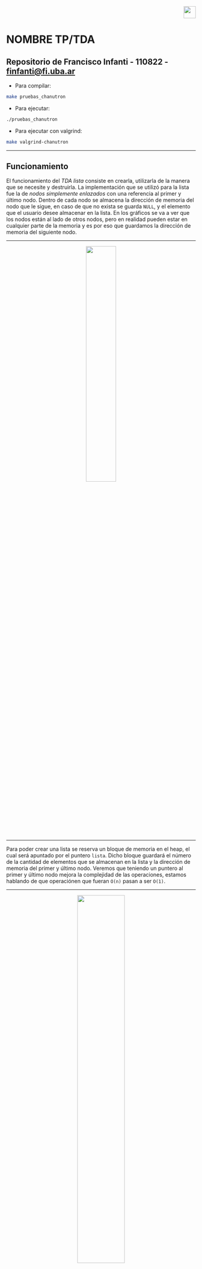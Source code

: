 <div align="right">
<img width="32px" src="img/algo2.svg">
</div>

# NOMBRE TP/TDA

## Repositorio de Francisco Infanti - 110822 - finfanti@fi.uba.ar

- Para compilar:

```bash
make pruebas_chanutron
```

- Para ejecutar:

```bash
./pruebas_chanutron
```

- Para ejecutar con valgrind:
```bash
make valgrind-chanutron
```
---
##  Funcionamiento

El funcionamiento del *TDA lista* consiste en crearla, utilizarla de la manera que se necesite y destruirla. La implementación que se utilizó para la lista fue la de *nodos simplemente enlazados* con una referencia al primer y último nodo. Dentro de cada nodo se almacena la dirección de memoria del nodo que le sigue, en caso de que no exista se guarda `NULL`, y el elemento que el usuario desee almacenar en la lista. En los gráficos se va a ver que los nodos están al lado de otros nodos, pero en realidad pueden estar en cualquier parte de la memoria y es por eso que guardamos la dirección de memoria del siguiente nodo.

---

<div align="center">
<img width="40%" src="img/nodo.png">
</div>

---

Para poder crear una lista se reserva un bloque de memoria en el heap, el cual será apuntado por el puntero `lista`. Dicho bloque guardará el número de la cantidad de elementos que se almacenan en la lista y la dirección de memoria del primer y último nodo. Veremos que teniendo un puntero al primer y último nodo mejora la complejidad de las operaciones, estamos hablando de que operaciónen que fueran `O(n)` pasan a ser `O(1)`.

---

<div align="center">
<img width="50%" src="img/DDM1.png">
</div>

---

Una vez creada la lista, el usuario puede ingresar y eliminar elementos en cualquier posición de esta. Si el usuario quisiera ingresar un elemento en una posición inválida o borrar un elemento que no existe, el programa intentará insertar el elemento en la última posición de la lista o borrar el último elemento de la lista. El usuario puede guardar cualquier tipo de dato que quiera en los nodos, al funcionamiento del programa no le afecta que este sea un *int*, *char*, *bool*, etc... Solamente se necesita que a las funciones se les pase la dirección de memoria de ese tipo de dato.

Cada vez que queramos almacenar un elemento vamos a tener que reservar un bloque de memoria en el heap, el cual será apuntado por un puntero `nodo`. Como mencione antes, en ese bloque se guarda la dirección de memoria del elemento ingresado y la dirección de memoria del nodo que le sigue. Puede que le siga un nodo, como puede que no. Pero es muy importante que si no le sigue ninguno, que esa dirección sea `NULL`, pues sino se podría estar accediendo a un lugar de memoria que no sabemos que tiene. Cuando insertamos un elemento en una posición, dependiendo de cual sea, tendremos un proceso diferente. Estas posiciones "especiales" son la primera posición, en el medio o en el final. En la respuesta a la 2da pregunta teórica pueden verse los gráficos y explicaciones detalladas de cada uno de estos procesos. Pero en general si tuviéramos un único elemento, se vería de la siguiente forma.

---

<div align="center">
<img width="50%" src="img/DDM2.png">
</div>

---

Para poder eliminar un elemento de una lista solamente debemos liberar el bloque de memoria donde está el elemento que queremos eliminar, para liberarlo hacemos uso del puntero `nodo` que apunta a ese bloque y la función `free()`. Pero para poder realizar esta operación con éxito y no perder ningún nodo, debemos seguir una serie de pasos. La idea general sería que deberíamos posicionarnos en el `nodo anterior` al cual queremos eliminar y guardar, en un puntero `aux`, la dirección de memoria que `nodo anterior` guarda. Esa dirección sería la del nodo siguiente, que en nuestro caso sería la dirección del nodo que almacena el elemento que queremos borrar. Antes de liberar la memoria, debemos hacer que el `nodo anterior` almacene la dirección de memoria la cual guarda el nodo que queremos borrar. Luego podemos liberar el bloque que está siendo apuntado por `aux`. También en la respuesta a la 2da pregunta teórica puede verse los gráficos detalladamente. En general con una lista con `n` elementos se vería de la siguiente forma.

---

<div align="center">
<img width="60%" src="img/DDM3.png">
</div>

---

El usuario también puede ver cuántos elementos tiene una lista, ver si está vacía y buscar elementos en cualquier parte de la lista. Puede buscar un elemento según una posición o según una condición, ahora según dónde y cómo lo busque hay distintos procesos con distintas complejidades.
 - El caso con la mejor complejidad, `O(1)`, sería que el usuario quisiera ver el primer o último elemento de la lista. En este caso lo único que se hace es usar los punteros que tiene la lista al primer y último elemento.
 - Si el usuario quisiera buscar un elemento en la posición `n` o que cumpla la condición `x`, en el peor de los casos sería `O(n)`, pues debería recorrer todos los elementos de mi lista.
 - En el caso de que la lista esté vacía, la posición no exista o el comparador sea nulo, se devolverá directamente `NULL`. Ahora en caso de que ningún elemento cumpla la condición también se devolverá `NULL`, pero tuve que recorrer toda la lista primero.

Al usuario se le devolverá un puntero al tipo de dato que él haya ingresado, el después deberá hacer el casteo correspondiente para poder ver el valor de ese elemento.

---

<div align="center">
<img width="45%" src="img/DDM4.png">
</div>

---

Por último el usuario tiene la posibilidad de utilizar dos iteradores, uno *externo* y uno *interno*.

- El iterador *interno* funciona usando la función `lista_con_cada_elemento()`, a esta se le deberá pasar la lista sobre la que se quiere iterar, la función la cual se le quiera aplicar a los elementos y un puntero que suele utilizarse como la memoria en común que se tiene entre el usuario y la función. En este caso la función es de tipo *bool*, por lo tanto se puede decidir cuando se termina de iterar. Al finalizar la función se devolverá la cantidad de elementos a los cuales se le aplicó la función.

- El iterador *externo* sería un conjunto de funciones que le permiten al usuario iterar una lista sin conocer cómo está implementada. El itera como si estuviera iterando un vector. Lo primero que se debería hacer es crear un iterador externo, para eso se reserva un bloque de memoria en el heap, el cual será apuntado por el puntero `iterador`. En dicho bloque se almacena la dirección de memoria de la lista y la dirección de memoria del primer nodo de la lista. Luego una vez creada la lista ya se está apuntando al primer elemento. En caso de que no exista una lista (no tendría sentido crear el iterador), se devolverá `NULL`. Una vez tenemos creado el iterador, podemos hacer tres cosas.

  - Verificar si seguimos teniendo elementos para iterar, es decir, si el `nodo actual` guarda la dirección de memoria de algún nodo. Por este motivo es por el cual mencione antes que es importante que si a un nodo no lo sigue otro, entonces que apunte a `NULL`, sino en este caso estaríamos diciendo que si tiene un siguiente cuando en realidad no es cierto.

  - Mostrar el elemento del nodo actual, en este caso lo único que se hace es devolver la dirección de memoria de donde está el elemento. Claramente si el nodo es `NULL`, se devolverá `NULL`, pero no hay problema si el elemento que está guardado en esa dirección de memoria es `NULL`.

  - Lo último sería lo principal de la iteración, que es avanzar de elemento. Esto le permite al usuario que la dirección de memoria que hace referencia al nodo, pase al siguiente nodo. Es decir, si el `nodo actual` apuntaba al primer nodo y ese tiene siguiente, ahora `nodo actual` apunta al siguiente del primer nodo. En el caso de que el primer nodo no tenga siguiente, se avanza el iterador igualmente. Si se puede avanzar exitosamente, se devolverá *true*, pero en caso de que se avance y el `nodo actual` sea `NULL`, se devuelve *false*. También en el caso de que falle algo se devuelve *false*.

- También es muy importante que una vez que se termina de usar el iterador externo, debemos liberar la memoria que este ocupaba en memoria. Pero solamente la del iterador, la de la lista se elimina una vez se quiera dejar de utilizar el programa.

---

<div align="center">
<img width="60%" src="img/DDM5.png">
</div>

---

Finalmente, una vez que queramos dejar de usar el programa, debemos liberar toda la memoria utilizada por la lista. Hay dos formas "diferentes" de eliminar una lista. La primera será aplicar la función `lista_destruir()` la cual solamente libera la memoria de la lista y la otra sería aplicar `lista_destruir_todo()` la cual antes de eliminar la lista le aplica una función a cada elemento de esta. Las funciones hacen exactamente lo mismo, porque en el caso de que la función pasada por parámetro sea `NULL`, se va a seguir liberando la memoria de la listas como si fuera la función `lista_destruir()`. La forma en la que se destruiría sería ir nodo por nodo, usando un `aux`, y liberando la memoria hasta que solamente quede el bloque apuntado por `lista`.

---

<div align="center">
<img width="55%" src="img/DDM6.png">
</div>

---

Finalmente se liberaría el bloque apuntado por `lista`.

---

<div align="center">
<img width="45%" src="img/DDM7.png">
</div>

---

También se implementaron otros dos TDA, el de *pila* y *cola*. Ambos TDA utilizan las funciones de *lista*, pero tienen algunas restricciones. En ambos casos se siguió utilizando la implementación de *nodos simplemente enlazados* con una referencia al primer y último nodo. Para no repetir codigo lo que se hizo fue que las estrcuturas de ambos TDA sea igual al de lista, entonces de esta manera podremos reutilizar todas las funciones del TDA lista, la unica complejidad seria que debemos castear los datos. Pero este problema se resuelve facilmente utilizando los `void*`.

En el caso de la *pila*, esta también se debe crear reservando un bloque de memoria en el heap, el cual será apuntado por el puntero `pila`. Dentro de este bloque se guardarán los mismos datos que se guardaban en el de la lista. 

---

<div align="center">
<img width="45%" src="img/DDM8.png">
</div>

---

Una diferencia fundamental, en comparación con el TDA lista, es que en este caso solamente podemos insertar, eliminar y ver el elemento que se encuentra en la posición del tope de la pila. La idea es la misma que en la lista, se recibe un elemento que se quiere insertar, entonces se crea un nodo y se lo inserta en la última posición. Para el caso de eliminar voy a tener que liberar la memoria que me ocupa el nodo que se encuentra en el tope de la pila.

---

<div align="center">
<img width="70%" src="img/DDM9.png">
</div>

---

Si quisiera ver un elemento de la pila, solamente tenemos acceso al que se encuentra en la poscion del tope. A su vez, también podemos hacer operaciones como chequear si está vacía o ver la cantidad de elementos que tiene. 

Por último y muy importante es que debemos liberar toda la memoria utilizada por la pila. El proceso para eliminar es el mismo que el de lista y pila, solamente que en este caso no es necesario aplicarle una función a los elementos.

---

<div align="center">
<img width="100%" src="img/DDM10.png">
</div>

---

En el caso de la *cola* también debemos reservar un bloque de memoria en el heap, este será apuntado por el puntero `cola`. Dicho bloque guardará lo mismo que el de pila y lista.

---

<div align="center">
<img width="60%" src="img/DDM11.png">
</div>

---

Una diferencia con respecto al TDA de lista y pila, es que en este caso solamente podemos insertar elementos en la última posición de la cola. El proceso sigue siendo el mismo, creamos un nodo con la dirección de memoria del elemento que se quiere insertar y se lo inserta en la última posición. 

En cuanto a eliminar, solamente podemos eliminar el elemento de la primera posición de la cola. Tambien el proceso sigue siendo el mismo que el de querer eliminar un elemento en la lista. 

Y por último, si queremos ver un elemento, solamente tenemos acceso al elemento que se encuentra en la primera posición de la cola. Y para mostrarlo podemos usar el puntero al primer elemento.

---

<div align="center">
<img width="90%" src="img/DDM12.png">
</div>

---

También siguen estando las operaciones de ver si la cola está vacía y ver la cantidad de elementos tenemos en esta. A su vez, cuando terminemos de utilizar el programa debemos liberar toda la memoria utilizada. El proceso de eliminar es el mismo que el de lista, solamente que no hace falta aplicarle una función a los elementos de esta.

---

<div align="center">
<img width="100%" src="img/DDM13.png">
</div>

---

Por último quiero mencionar que para poder recorrer todos los nodos, utilizó una función privada `recorrer_hasta_posicion()`. La cual me permite recorrer los nodos hasta la posición que yo quiera, claramente esa posición existe. La lógica consiste en que me posiciono en el primer nodo y voy avanzando de la siguiente forma:
 - `nodo actual` sería igual al primer nodo, si ese nodo está en la posición que busco, entonces lo devuelvo. Caso contrario hago que `nodo actual` apunte al siguiente de `nodo actual`. Y si es el elemento en la posición que busco lo devuelvo, sino repito el proceso hasta llegar a la posición indicada. (Cuando hablo de devolver, me refiero a un puntero a ese bloque que estaba buscando).

Esta función es muy útil a la hora de querer insertar, eliminar y buscar un elemento.

## Respuestas a las preguntas teóricas 

**1.** Una Lista, Pila y Cola son tipos de datos abstractos (TDA), los cuales nos permiten almacenar elementos de cualquier tipo de dato. Cada uno de estos TDA tienen un conjunto mínimo de operaciones, los cuales son los siguientes: *crear*, *destruir*, *insertar*, *eliminar*, *vacía* y *ver elemento*.

Las operaciones de *crear*, *destruir* y *vacía* funcionan de la misma manera en los tres TDA. La función que cumplen es crear, destruir y determinar si tiene elementos una lista, cola o pila. Las que valen la pena hacer hincapié en cada TDA son la de *insertar*, *eliminar* y *ver elemento*, pues estas si son diferentes en cada uno.

**LISTA**: Para este TDA, se puede utilizar la implementación de lista simplemente enlazada con una referencia al primer elemento y al último nodo.

---

<div align="center">
<img width="40%" src="img/lista.png">
</div>

---

- La operación de *insertar* no tiene ninguna restricción, el usuario puede insertar un elemento en cualquier parte de la lista, si es que esta posición existe. A la hora de insertar un elemento pueden darse tres situaciones.

  - *1)* Insertar un elemento en la primera posición de mi lista.

  - *2)* Insertar un elemento en la última posición de mi lista.

  - *3)* Insertar el elemento en una posición `n`.

- Para la operación de *eliminar* tampoco nos encontramos con alguna restricción, el usuario puede eliminar elementos de cualquier posición, también si es que dicha posición existe. En esta también se pueden dar tres situaciones.

  - *1)* Eliminar el elemento que está en la primera posición. 

  - *2)* Eliminar el elemento que se encuentra en la última posición.

  - *3)* Eliminar el elemento en una posicion `n`.

- Por último para la operación de *ver elemento*, el usuario puede ver cualquier elemento que se encuentre en la lista.

**PILA**: Para este TDA ya empiezan a haber una serie de restricciones a la hora de usarlo. Primero de todo, para poder implementarlo conviene utilizar nodos simplemente enlazada con una referencia al último elemento de la pila.

---

<div align="center">
<img width="40%" src="img/pila.png">
</div>

---

Una pila almacena elementos "apilados uno arriba de otro". Es decir se lo puede pensar como una pila de ropa, donde uno siempre deja una nueva prenda encima de la anterior. Se dice que este TDA sigue una estructura de **L.I.F.O** (Last In, First Out), esta consiste en que el último elemento que agrego va a ser el primero en salir.

- La operación de *insertar*, también llamada *apilar* o *push*, se comporta de la forma mencionada anteriormente. El usuario solamente va a poder insertar elementos en la última posición, también conocida como *tope*.

- En cuanto a la operación de *eliminar*, también conocido como *desapilar* o *pop*, el usuario solamente va a poder eliminar el elemento que se encuentra en la posición del tope.

- Por último para la operación de *ver elemento*, el usuario solamente tiene acceso al elemento que se encuentra en la posición del tope.

**COLA**: Para este TDA también existen ciertas restricciones a la hora de usarlo. En este caso conviene tener una implementación de nodos simplemente enlazados, en la cual la cola tiene una referencia al primer elemento.

---

<div align="center">
<img width="40%" src="img/cola.png">
</div>

---

Como los TDA anteriores, una cola lo que hace es almacenar elementos, pero en este caso "los pone uno atrás del otro". Este TDA tiene una estructura llamada **F.I.F.O** (First In, First Out), la cual consiste en que el primer elemento que ingresamos, será el primero en salir. Por eso se lo puede pensar como una cola de autos donde el primer auto que ingresa es el primero en salir.

- La operación de *insertar*, también conocida como *encolar* o *enqueue*, consiste en que el usuario solamente puede ingresar elementos en la última posición de la cola.

- La operación de *eliminar*, también conocida como *desencolar* o *dequeue*, consiste en que el usuario únicamente puede eliminar el elemento que se encuentra en la primera posición de la cola.

- Por último la operación de *ver elemento*, consiste en que el usuario solamente puede ver el elemento que está en la primera posición.

**2.** Hay distintas formas de poder implementar el TDA de lista, en este caso voy a comparar tres diferentes implementaciones: lista *simplemente enlazada*, *doblemente enlazada* y *vector dinámico*. Para cada una de estas implementaciones voy a analizar cómo se inserta, obtiene y elimina un elemento en diferentes posiciones. En el caso de las listas enlazadas, vamos a tener un puntero al primer elemento y al ultimo de la lista.

Antes de empezar a explicar las operaciones, voy a mencionar por encima como funciona cada implementación. El *vector dinámico* consiste en tener un vector de un tamaño no fijo, el cual puedo ir agrandando o reduciendo a medida que se insertan o eliminan elementos. La lista *simplemente enlazada* y *doblemente enlazada* consisten en utilizar un TDA llamado nodos, estos almacenan un elemento `(void*)` y la dirección de memoria del nodo que le sigue (en el caso de la doblemente enlazada tengo la direccion del anterior y el siguiente), pues los nodos funcionan como una especie de vector dinámico, el cual nos permite almacenar elementos sin necesidad de tener bloques contiguos de memoria libre.

La forma la cual tendrán estas implementaciones sería la siguiente:

---

<div align="center">
<img width="100%" src="img/implementaciones.png">
</div>

---

Si queremos insertar, eliminar o ver un elemento en una lista, se pueden dar 3 casos diferentes:

- El primero sería insertar un elemento en la primera posición de nuestra lista. En el caso de la lista *simplemente enlazada* lo que debemos hacer es usar el puntero `nodo_inicio` para hacer que `nodo_nuevo` apunte a `nodo_primero`, luego `nodo_inicio` debe apuntar a `nuevo_nodo`. Para la *doblemente enlazada* se realiza una operación similar, con la única diferencia de que `nodo_primero` apunta a `nodo_nuevo`. La complejidad de estos casos es `O(1)`, pues lo único que estamos haciendo son operaciones simples, como asignar nuevas direcciones de memoria a punteros. En cuanto al caso del *vector dinámico* lo que debemos hacer, en el peor de los casos, es agrandar el bloque de memoria usando `realloc()`. Por lo tanto estamos realizando una operación `O(n)`. Además debemos correr todos los elementos un lugar a la derecha a partir de la primera posición para así poder "dejarle el lugar" al nuevo elemento, otra operación `O(n)`. Pero finalmente la complejidad total de insertar seria `O(n)`, pues terminaria siendo una suma de operaciones `O(n)`. Aun asi, veamos que es peor a la implementación de *simplemente enlazada* y  *doblemente enlazada*.

---

<div align="center">
<img width=100%" src="img/insertar_principio.png">
</div>

---

- En cuanto a querer eliminar un elemento, en la lista *simplemente enlazada* usamos el puntero `nodo_inicio` para acceder a `nodo_eliminar`, que vendria a ser el primer elemento. Luego hacemos que `nodo_inicio` apunte al siguiente de `nodo_eliminar`. En el caso de la *doblemente enlazada* también es muy similar el proceso, solo que el nodo siguiente a `nodo_eliminar` que estaba apuntando a `nodo_eliminar`, debe apuntar a `NULL`. En ambas implementaciones la complejidad total seria `O(1)`, pues solamente estamos haciendo operaciones simples. Ahora en el caso de la implementación de *vector dinámico*, lo que deberíamos hacer es eliminar el elemento que está en la primera posición pisandolo con esta en la segunda posicion, a este tambien lo debemos pisar con el que esta en la tercera. Luego debemos mover todos los elementos restantes un lugar a la izquierda. A su vez nuevamente debemos usar `realloc()`. Por lo tanto la complejidad de toda esta operación es `O(n)`, luego veamos que también es peor en comparación con la implementación de nodos.

---

<div align="center">
<img width="100%" src="img/eliminar_principio.png">
</div>

---

- Por último, si queremos ver un elemento en la primera posición, para todas las implementaciones la complejidad es `O(1)`. Pues lo único que debemos hacer acceder a la dirección de memoria del primer elemento, de esta en los tres casos tenemos una puntero directo. En el caso de los nodos `nodo_inicio` y en el del vector solo basta con hacer `vector[0]`.

- El segundo caso sería querer insertar un elemento en la posición `n`. En la lista *simplemente enlazada* lo que debemos hacer es recorrer los nodos hasta llegar a `n-1`, sería el anterior a donde queremos insertar. Ahora `nodo_nuevo` debe apuntar a donde está apuntando `nodo_anterior` y `nodo_anterior` debe apuntar a `nodo_nuevo`. En la lista *doblemente enlazada* también es muy similar el proceso, la única diferencia es que ahora debemos hacer que `nuevo_nodo` apunte a `nodo_anterior`, `nodo_siguiente`, y viceversa. Veamos que para esta implementación la complejidad es `O(n)`, pues debemos recorrer hasta la posición `n-1` y hacer algunas operaciones simples que no aportan al tamaño del problema. Para el *vector dinámico* debemos agrandar nuevamente el bloque de memoria con `realloc()` y mover todos los elementos un lugar a la derecha a partir la posición `n`, para así poder insertar el nuevo elemento. Por lo tanto en este caso también la complejidad sería `O(n)`, pero si lo comparamos con la  implementación de nodos esta resulta ser peor, pues realizamos dos operaciones de `O(n)`.

---

<div align="center">
<img width="100%" src="img/insertar_medio.png">
</div>

---

- Para eliminar un elemento en la posición `n`, en la lista *simplemente enlazada* debemos recorrer hasta el `nodo_anterior` a la posicion donde queremos eliminar, es decir, `n-1`. Luego un puntero `aux` debe apuntar al siguiente de `nodo_anterior`, es decir, a `nodo_eliminar`. Antes de eliminarlo debemos hacer que `nodo_anterior` apunte a donde esta apuntado `nodo_eliminar`. En la lista *doblemente enlazada* debemos hacer lo mismo solo que ahora recorremos hasta la posición `n` y usando los punteros al anterior y al siguiente que tiene `nodo_eliminar`, hacemos que los nodos que tiene a su lado se apunten entre sí. Luego podemos eliminar el `nodo_eliminar` sin perder ningun nodo. Notemos que no hizo falta nigun puntero `aux` para la lista *doblemente enlazada*. Tambien veamos que para ambos casos la operación es `O(n)`, pues en el peor de los casos recorremos hasta la `n` / `n-1` posición de la lista. Ahora viendo el caso del *vector dinámico* lo que habría que hacer es recorrer hasta la posición `n` y pisarla con el elemento de la posición `n+1` y a `n+1` lo pisamos con `n+2`. Luego debemos mover todos los elementos a una posición a la izquierda y por último usar `realloc()`. Luego la complejidad de la operación es `O(n)`. Entonces si lo comparamos con las implementaciones de nodos esta es peor porque debemos recorrer el vector dos veces, aunque ambas por separado.

---

<div align="center">
<img width="100%" src="img/eliminar_medio.png">
</div>

---

- Si queremos ver un elemento en la posición del medio, en todos los casos de lista enlazada debemos recorrer hasta la posición `n`. Así que la complejidad para estos sería `O(n)`. Pero en el caso del *vector dinamico*, seria `O(1)`, pues podemos ir derectamente a la posicion `n` del vector y devolver el elemento, esto en el caso de que me digan la posicion del elemento. Si me piden buscar el elemento, entonces seria `O(n)`, pues no se donde esta.

- El último caso consiste en querer insertar un elemento en la última posición. En la lista *simplemente enlazada* lo que debemos hacer es utilizar el puntero `nodo_fin` para poder ir hasta la última posición de nuestra lista y hacer que el `nodo_ultimo` apunte a `nuevo_nodo` y luego hacemos que `nodo_fin` apunte a `nuevo_nodo`. Ahora con la lista *doblemente enlazada* el proceso es el mismo solo que ahora `nuevo_nodo` debe apuntar a `nodo_utlimo`. Observemos que la complejidad vuelve a ser `O(1)`, pues solo estamos haciendo operaciones simples. Por último usando el *vector dinámico*, debemos agrandar el bloque de memoria usando `realloc()` y después ir hasta la última posición del vector e insertar el elemento. Entonces en este caso la complejidad sigue siendo `O(n)` (por el uso del `realloc()`) la cual es peor a las dos implementaciones previas.

---

<div align="center">
<img width="100%" src="img/insertar_final.png">
</div>

---

- Si queremos eliminar un elemento de la posición del final, en la lista *simplemente enlazada* debemos recorrer hasta el `nodo_anterior`, que seria la posicion `n-1`. Y hacer que un puntero `aux` apunte a `nodo_ultimo`. Luego modificamos que `nodo_anterior` apunte a `NULL` y después `nodo_fin` apunte al nuevo último nodo. Ahora para la lista *doblemente enlazada* solamente usamos el puntero `nodo_fin` para acceder al `nodo_ultimo` y usando el puntero que tiene este al `nodo_anterior`, hacemos que `nodo_fin` apunte a `nodo_anterior`. En este caso si hay una diferencia de complejidad entre las implementaciones con nodos, pues para la *simplemente enlazada* la complejidad es `O(n)`, mientras que para la *doblemente enlazada* es `O(1)`. Para la implementación de *vector dinámico* usamos directamente `realloc()`. Luego en este caso la complejidad sería `O(n)`, únicamente por haber usado `realloc()`. Veamos que la mejor implementación en este caso sería la lista *doblemente enlazada* y la de *vector dinámico* tiene la misma complejidad que *simplemente enlazada*.

---

<div align="center">
<img width="100%" src="img/eliminar_final.png">
</div>

---

- Por último si queremos ver un elemento en la última posición, también sería como verlo en la primera, lo único que debemos hacer es ir hasta esa posición, con una referencia directa, y mostrar el elemento. Es decir, tiene una complejidad `O(1)` para las tres implementaciones.

**3.** Empezando por la primera operación, que vendría a ser crear una *cola* o *pila*, vemos que lo que debemos hacer es reservar un bloque de memoria en el heap de un tamaño adecuado y devolver la dirección de memoria de ese bloque. Claramente esto es una operación `O(1)`, pues al estar utilizando la función `calloc()`, solamente se está reservando un bloque e inicializando todo los campos en cero.

Ahora analizaremos la complejidad para insertar un elemento. Como la posición para insertar un elemento es la misma para ambos TDA, podemos hacer el análisis de complejidad a la vez.
- Como sabemos, en el TDA de *pila* y *cola*, nosotros solamente podemos insertar un elemento en la última posición. Para poder realizar este proceso se utiliza la función `lista_insertar()`, en dicha función lo que se hace es usar el puntero `nodo_fin` para ir directamente a la última posición. Una vez estemos en dicha posición, hacemos que `nodo_ultimo` apunte a `nodo_nuevo`, a su vez también `nodo_fin` debe apuntar a `nodo_nuevo`. Veamos que estas son operaciones simples, es decir, tiene una complejidad constante `O(1)`.

Para el caso de querer eliminar un elemento, vemos que para cada TDA se hace en dos posiciones diferentes. Por lo tanto, nos conviene hacer el análisis por separado.
- Para el caso del TDA *pila*, sabemos que solamente podemos desapilar el elemento de la última posición. Luego el proceso consiste en utilizar la función `lista_quitar()`. En dicha función lo que se hace es utilizar el puntero `nodo_fin` para ir directamente hasta la última posición de la pila, una vez estemos en esa posición se elimina el elemento utilizando la función `free()`, es decir, hacemos una operación `O(1)`. También debemos hacer que `nodo_fin` apunte a la nueva última posición, entonces debemos recorrer la pila hasta la nueva última posición y hacer que `nodo_fin` apunte a ese nodo. En este caso esta operación sería `O(n)`. Pero en si la operación de desapilar un elemento es constante, pues para `n` elementos solamente debemos ir hasta la última posición y eliminar el último elemento.

- Para el caso del TDA *cola*, también sabemos que solamente podemos desencolar el elemento de la primera posición. En este caso lo que se hace es hacer uso de la función `lista_quitar_de_posicion`, la cual recibiría la pila y una posición. En este caso esa posición sería siempre la misma, que vendría a ser la posición cero. Lo que se hace dentro de esta función es utilizar el puntero `nodo_inicio` para ir hasta la primera posición y apuntar a ese nodo con un puntero `aux`. Una vez que lo tengamos apuntado, hacemos que el `nodo_inicio` apunte al siguiente del que queremos eliminar, luego utilizando la función `free()` liberamos el nodo. Como podemos observar esta operación es de complejidad constante `O(1)`, pues estamos haciendo operaciones simples y constantes.

Analizando el caso de ver un elemento, sabemos que en el TDA de *pila* solamente podemos ver el elemento de la posición del tope y en el caso del TDA *cola* solamente el de la primera posición. En ambos TDA la complejidad es `O(1)`, pues utilizando los punteros al primer y último elemento, podemos ir directamente a esos nodos y devolver la dirección de memoria del elemento. También para el caso de ver si la *pila* o *cola* está vacía o ver la cantidad de elementos que tienen, la complejidad es `O(1)`. Pues lo único que hacemos es verificar un valor de una estructura sobre la cual tenemos un puntero directo.

El último caso consiste en querer destruir una *pila* o *cola*. En este caso es inevitable hacer una operación con complejidad `O(n)`, que vendría a ser recorrer nodo por nodo e ir liberando la memoria que ocupan. Para ambos casos se utiliza la función `lista_destruir()`.